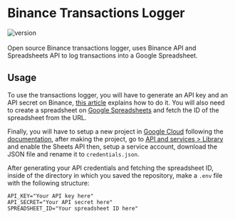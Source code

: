 # Binance Transactions Logger
![version](https://img.shields.io/badge/version-1.0.0-yellow)
<br>
<br>
Open source Binance transactions logger, uses Binance API and Spreadsheets API to log transactions into a Google Spreadsheet.

## Usage
To use the transactions logger, you will have to generate an API key and an API secret on Binance, [this article](https://www.binance.com/en/support/faq/how-to-create-api-keys-on-binance-360002502072) explains how to do it. You will also need to create a spreadsheet on [Google Spreadsheets](https://spreadsheets.google.com/) and fetch the ID of the spreadsheet from the URL.

Finally, you will have to setup a new project in [Google Cloud](https://console.cloud.google.com/) following the [documentation](https://developers.google.com/workspace/guides/create-project), after making the project, go to [API and services > Library](https://console.cloud.google.com/apis/library) and enable the Sheets API then, setup a service account, download the JSON file and rename it to `credentials.json`.

After generating your API credentials and fetching the spreadsheet ID, inside of the directory in which you saved the repository, make a `.env` file with the following structure:
```env
API_KEY="Your API key here"
API_SECRET="Your API secret here"
SPREADSHEET_ID="Your spreadsheet ID here"
```
